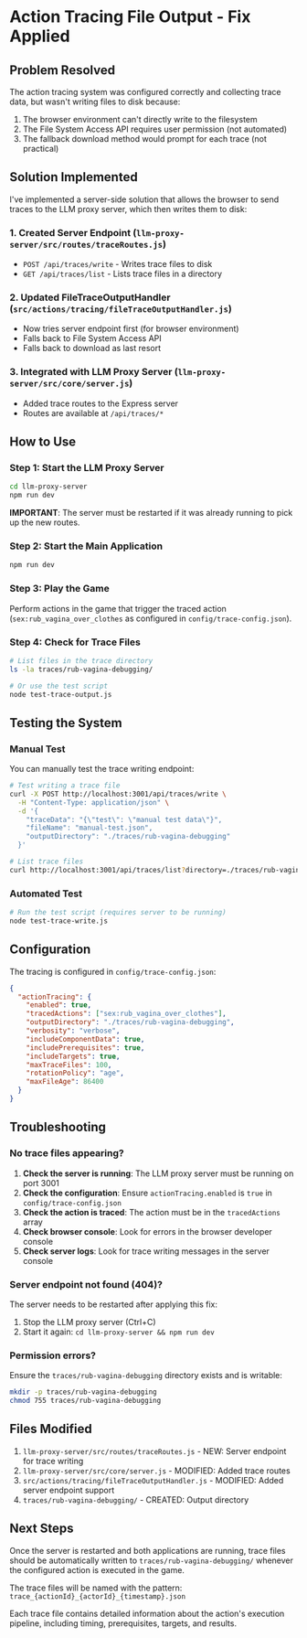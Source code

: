 # Action Tracing File Output - Fix Applied

## Problem Resolved

The action tracing system was configured correctly and collecting trace data, but wasn't writing files to disk because:

1. The browser environment can't directly write to the filesystem
2. The File System Access API requires user permission (not automated)
3. The fallback download method would prompt for each trace (not practical)

## Solution Implemented

I've implemented a server-side solution that allows the browser to send traces to the LLM proxy server, which then writes them to disk:

### 1. **Created Server Endpoint** (`llm-proxy-server/src/routes/traceRoutes.js`)

- `POST /api/traces/write` - Writes trace files to disk
- `GET /api/traces/list` - Lists trace files in a directory

### 2. **Updated FileTraceOutputHandler** (`src/actions/tracing/fileTraceOutputHandler.js`)

- Now tries server endpoint first (for browser environment)
- Falls back to File System Access API
- Falls back to download as last resort

### 3. **Integrated with LLM Proxy Server** (`llm-proxy-server/src/core/server.js`)

- Added trace routes to the Express server
- Routes are available at `/api/traces/*`

## How to Use

### Step 1: Start the LLM Proxy Server

```bash
cd llm-proxy-server
npm run dev
```

**IMPORTANT**: The server must be restarted if it was already running to pick up the new routes.

### Step 2: Start the Main Application

```bash
npm run dev
```

### Step 3: Play the Game

Perform actions in the game that trigger the traced action (`sex:rub_vagina_over_clothes` as configured in `config/trace-config.json`).

### Step 4: Check for Trace Files

```bash
# List files in the trace directory
ls -la traces/rub-vagina-debugging/

# Or use the test script
node test-trace-output.js
```

## Testing the System

### Manual Test

You can manually test the trace writing endpoint:

```bash
# Test writing a trace file
curl -X POST http://localhost:3001/api/traces/write \
  -H "Content-Type: application/json" \
  -d '{
    "traceData": "{\"test\": \"manual test data\"}",
    "fileName": "manual-test.json",
    "outputDirectory": "./traces/rub-vagina-debugging"
  }'

# List trace files
curl http://localhost:3001/api/traces/list?directory=./traces/rub-vagina-debugging
```

### Automated Test

```bash
# Run the test script (requires server to be running)
node test-trace-write.js
```

## Configuration

The tracing is configured in `config/trace-config.json`:

```json
{
  "actionTracing": {
    "enabled": true,
    "tracedActions": ["sex:rub_vagina_over_clothes"],
    "outputDirectory": "./traces/rub-vagina-debugging",
    "verbosity": "verbose",
    "includeComponentData": true,
    "includePrerequisites": true,
    "includeTargets": true,
    "maxTraceFiles": 100,
    "rotationPolicy": "age",
    "maxFileAge": 86400
  }
}
```

## Troubleshooting

### No trace files appearing?

1. **Check the server is running**: The LLM proxy server must be running on port 3001
2. **Check the configuration**: Ensure `actionTracing.enabled` is `true` in `config/trace-config.json`
3. **Check the action is traced**: The action must be in the `tracedActions` array
4. **Check browser console**: Look for errors in the browser developer console
5. **Check server logs**: Look for trace writing messages in the server console

### Server endpoint not found (404)?

The server needs to be restarted after applying this fix:

1. Stop the LLM proxy server (Ctrl+C)
2. Start it again: `cd llm-proxy-server && npm run dev`

### Permission errors?

Ensure the `traces/rub-vagina-debugging` directory exists and is writable:

```bash
mkdir -p traces/rub-vagina-debugging
chmod 755 traces/rub-vagina-debugging
```

## Files Modified

1. `llm-proxy-server/src/routes/traceRoutes.js` - NEW: Server endpoint for trace writing
2. `llm-proxy-server/src/core/server.js` - MODIFIED: Added trace routes
3. `src/actions/tracing/fileTraceOutputHandler.js` - MODIFIED: Added server endpoint support
4. `traces/rub-vagina-debugging/` - CREATED: Output directory

## Next Steps

Once the server is restarted and both applications are running, trace files should be automatically written to `traces/rub-vagina-debugging/` whenever the configured action is executed in the game.

The trace files will be named with the pattern:
`trace_{actionId}_{actorId}_{timestamp}.json`

Each trace file contains detailed information about the action's execution pipeline, including timing, prerequisites, targets, and results.
